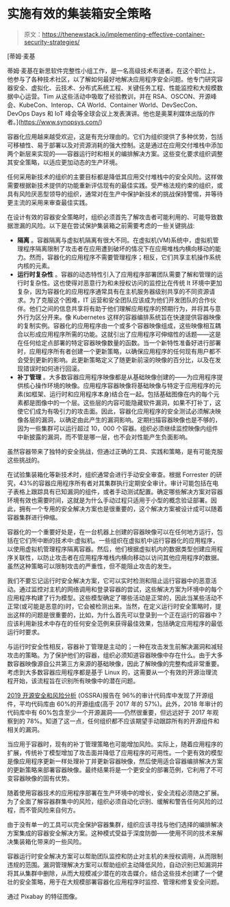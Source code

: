 # 实施有效的集装箱安全策略

> 原文：<https://thenewstack.io/implementing-effective-container-security-strategies/>

[](https://www.synopsys.com/)

 [蒂姆·麦基

蒂姆·麦基在新思软件完整性小组工作，是一名高级技术布道者。在这个职位上，他参与了各种技术社区，以了解如何最好地解决应用程序安全问题。他专门研究容器安全、虚拟化、云技术、分布式系统工程、关键任务工程、性能监控和大规模数据中心运营。Tim 从这些活动中吸取了经验教训，并在 RSA、OSCON、开源峰会、KubeCon、Interop、CA World、Container World、DevSecCon、DevOps Days 和 IoT 峰会等全球会议上发表演讲。他也是奥莱利媒体出版的作者。](https://www.synopsys.com/) [](https://www.synopsys.com/)

容器化应用越来越受欢迎，这是有充分理由的。它们为组织提供了多种优势，包括可移植性、易于部署以及对资源消耗的强大控制。这是通过在应用交付堆栈中添加两个新层来实现的——容器运行时和相关的编排解决方案。这些变化要求组织调整其安全策略，以适应更加动态的生产环境。

任何采用新技术的组织的主要目标都是降低其应用交付堆栈中的安全风险。这样做需要根据新技术提供的功能重新评估现有的最佳实践。受严格法规约束的组织，或具有风险厌恶型领导的组织，通常对在生产中保护新技术的挑战保持警惕，并等待更主流的采用来审查最佳实践。

在设计有效的容器安全策略时，组织必须首先了解攻击者可能利用的、可能导致数据泄漏的风险。以下是在尝试保护集装箱之前需要考虑的一些关键挑战:

*   **隔离** 。容器隔离与虚拟机隔离有很大不同。在虚拟机(VM)系统中，虚拟机管理程序隔离限制了攻击者在应用遭到破坏的情况下在应用堆栈内横向移动的能力。然而，容器化的应用程序不需要管理程序；相反，它们共享主机操作系统内核的元素。
*   **运行时复杂性** 。容器的动态特性引入了应用程序部署团队需要了解和管理的运行时复杂性。这也使得对恶意行为和未授权访问的监控比在传统 It 环境中更加复杂，因为容器化的应用程序通常具有在主机服务器级别共享的不同资源请求。为了克服这个困难，IT 运营和安全团队应该成为他们开发团队的合作伙伴。他们之间的信息共享将有助于他们理解应用程序的预期行为，并将其与意外行为区分开来。像 Kubernetes 这样的容器编排系统旨在快速提供容器映像的复制实例。容器化的应用程序由一个或多个容器映像组成，这些映像相互耦合以形成应用程序所需的功能。这就引出了应用程序可伸缩性的话题——这是在任何给定点部署的特定容器映像数量的函数。当一个新特性准备好进行部署时，应用程序所有者创建一个更新策略，以确保应用程序的任何现有用户都不会受到更新的影响。此更新策略定义了随更新前滚的映像的百分比，以及在发现错误时如何进行回滚。
*   **补丁管理** 。大多数容器应用程序映像都是从基础映像创建的——为应用程序提供核心操作环境的映像。应用程序容器映像将基础映像与特定于应用程序的元素(如框架、运行时和应用程序本身)结合在一起。包括基础图像在内的每个元素都是图像中的一个层。这些层的内容可能隐藏软件漏洞，如果不打补丁，这使它们成为有吸引力的攻击面。因此，容器化应用程序的安全测试必须解决映像各层的漏洞，以确定由此产生的漏洞影响。定期扫描容器映像也是不够的，因为一些集群可以运行超过 10，000 个容器。组织必须继续监控映像内组件中新披露的漏洞，而不管是哪一层，也不会对性能产生负面影响。

虽然容器带来了独特的安全挑战，但通过正确的工具、实践和策略，是有可能克服这些挑战的。

在试验集装箱化等新技术时，组织通常会进行手动安全审查。根据 Forrester 的研究，43%的容器应用程序所有者对其集群执行定期安全审计。审计可能包括在电子表格上跟踪具有已知漏洞的组件，或者手动测试配置。确定哪些解决方案对容器环境有效也需要时间，这就是为什么手动过程只适用于小型的概念验证部署。因此，拥有一个专用的安全解决方案也是很重要的，这个解决方案被设计成可以随着容器集群进行伸缩。

容器化的一个重要好处是，在一台机器上创建的容器映像可以在任何地方运行，包括在它们所中断的技术中:虚拟机。一些组织在虚拟机中运行容器化的应用程序，以使用虚拟机管理程序隔离容器。然后，他们根据虚拟机内的数据类型创建应用程序关联性，以防止攻击者在应用程序堆栈内横向移动以访问其他应用程序的数据。虽然这种策略可以限制攻击的严重性，但不能阻止攻击的发生。

我们不要忘记运行时安全解决方案，它可以实时检测和阻止运行容器中的恶意活动。通过监控对主机的网络调用和登录容器的尝试，这些解决方案为环境中的每个应用程序构建了行为模型。这些模型确定了哪些活动是正常的，因此当某些活动不正常(或可能是恶意的)时，它会被检测出来。当然，在定义运行时安全策略时，提出这样的问题是很重要的，比如，为什么首先可以登录到一个正在运行的容器中？应该利用新技术中存在的任何安全范例来获得最佳效果，包括确定应用程序的最低运行时要求。

与运行时安全性相反，容器补丁管理是主动的；一种在攻击发生前解决漏洞和减轻攻击的策略。为了保护他们的容器，组织必须知道容器映像中存在什么。由于大多数容器映像源自公共第三方来源的基础映像，因此了解映像的完整构成非常重要。考虑到大多数容器应用程序都是基于 Linux 的，这需要从一个有效的开源治理流程开始，该流程旨在识别所有映像中的潜在问题。

[2019 开源安全和风险分析](https://www.synopsys.com/software-integrity/resources/analyst-reports/2019-open-source-security-risk-analysis.html?cmp=pr-sig) (OSSRA)报告在 96%的审计代码库中发现了开源组件，平均代码库由 60%的开源组成(高于 2017 年的 57%)。此外，2018 年审计的代码库中有 60%包含至少一个开源漏洞——仍然很重要，但远远好于 2017 年观察到的 78%。知道了这一点，任何组织都不应该期望手动跟踪所有的开源组件和相关的漏洞。

当应用于容器时，现有的补丁管理策略也可能增加风险。实际上，随着应用程序的扩展，传统补丁模型增加了攻击面并降低了应用程序的可用性。一个更有效的模型是像应用程序更新一样处理补丁并更新容器映像，然后使用适合容器编排解决方案的更新策略来部署容器映像。最终结果将是一个更安全的部署范例，它利用了不可变容器映像的固有优势。

随着使用容器技术的应用程序部署在生产环境中的增长，安全流程必须随之扩展。为了全面了解容器群集中的风险，组织必须自动化识别、缓解和警告任何风险的过程，而不管风险来自何方。

由于没有单一的工具可以完全保护容器集群，组织应该寻找与他们选择的编排解决方案集成的容器安全解决方案。这种模式受益于深度防御——使用不同的技术来解决集装箱化带来的一些风险。

容器运行时安全解决方案可以帮助团队监控和防止对主机的未授权调用，从而限制违规的范围。漏洞管理解决方案可以帮助组织主动降低风险，自动识别已知漏洞并将其从集群中删除，从而大规模减少潜在的攻击媒介。结合这些技术创建了一个健壮的安全策略，用于在大规模部署容器化应用程序时监控、管理和修复安全问题。

通过 Pixabay 的特征图像。

<svg xmlns:xlink="http://www.w3.org/1999/xlink" viewBox="0 0 68 31" version="1.1"><title>Group</title> <desc>Created with Sketch.</desc></svg>